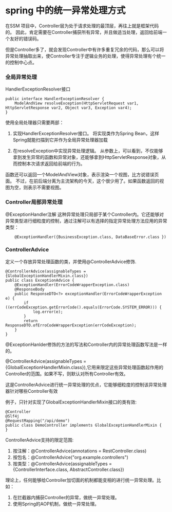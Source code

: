 # spring 中的统一异常处理方式

在SSM 项目中，Controller层为处于请求处理的最顶层，再往上就是框架代码的。
因此，肯定需要在Controller捕获所有异常，并且做适当处理，返回给前端一个友好的错误码。

但是Controller多了，就会发现Controller中有许多重复冗余的代码，那么可以将异常处理抽取出来，使Controller专注于逻辑业务的处理，使得异常处理有个统一的控制中心点。

### 全局异常处理

HandlerExceptionResolver接口

	public interface HandlerExceptionResolver {
	    ModelAndView resolveException(HttpServletRequest var1, HttpServletResponse var2, Object var3, Exception var4);
	}


使用全局处理器只需要两部：

1. 实现HandlerExceptionResolver接口。
将实现类作为Spring Bean，这样Spring就能扫描到它并作为全局异常处理器加载

2. 在resolveException中实现异常处理逻辑。
从参数上，可以看到，不仅能够拿到发生异常的函数和异常对象，还能够拿到HttpServletResponse对象，从而控制本次请求返回给前端的行为。


函数还可以返回一个ModelAndView对象，表示渲染一个视图，比方说错误页面。
不过，在前后端分离为主流架构的今天，这个很少用了。如果函数返回的视图为空，则表示不需要视图。


### Controller局部异常处理


 @ExceptionHandler注解
这种异常处理只局部于某个Controller内。它还能够对异常类型进行细粒度的控制，通过注解可以有选择的指定异常处理方法应用的异常类型：

		@ExceptionHandler({BusinessException.class, DataBaseError.class })

###  ControllerAdvice

定义一个存放异常处理函数的类，并使用@ControllerAdvice修饰.

	@ControllerAdvice(assignableTypes = {GlobalExceptionHandlerMixin.class})
	public class ExceptionAdvice {
	    @ExceptionHandler(ErrorCodeWrapperException.class)
	    @ResponseBody
	    public ResponseDTO<?> exceptionHandler(ErrorCodeWrapperException e) {
	        if ((errCodeException.getErrorCode().equals(ErrorCode.SYSTEM_ERROR))) {
	            log.error(e);
	        }
	        return ResponseDTO.ofErroCodeWrapperException(errCodeException);
	    }
	}


@ExceptionHanlder修饰的方法的写法和Controller内的异常处理函数写法是一样的。


@ControllerAdvice(assignableTypes = {GlobalExceptionHandlerMixin.class}),它用来限定这些异常处理函数起作用的Controller的范围。如果不写，则默认对所有Controller有效。

这是ControllerAdvice进行统一异常处理的优点，它能够细粒度的控制该异常处理器针对哪些Controller有效


例子，只针对实现了GlobalExceptionHandlerMixin接口的类有效:

	@Controller
	@Slf4j
	@RequestMapping("/api/demo")
	public class DemoController implements GlobalExceptionHandlerMixin {
	}

ControllerAdvice支持的限定范围:

1. 按注解：@ControllerAdvice(annotations = RestController.class)
2. 按包名：@ControllerAdvice("org.example.controllers")
3. 按类型：@ControllerAdvice(assignableTypes = {ControllerInterface.class, AbstractController.class})



理论上，任何能够给Controller加切面的机制都能变相的进行统一异常处理。比如：

1. 在拦截器内捕获Controller的异常，做统一异常处理。
2. 使用Spring的AOP机制，做统一异常处理。